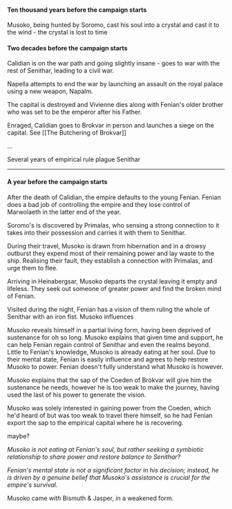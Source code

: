 #### Ten thousand years before the campaign starts

Musoko, being hunted by Soromo, cast his soul into a crystal and cast it to the wind - the crystal is lost to time

#### Two decades before the campaign starts

Calidian is on the war path and going slightly insane - goes to war with the rest of Senithar, leading to a civil war.

Napella attempts to end the war by launching an assault on the royal palace using a new weapon, Napalm.

The capital is destroyed and Vivienne dies along with Fenian's older brother who was set to be the emperor after his Father.

Enraged, Calidian goes to Brokvar in person and launches a siege on the capital. See [[The Butchering of Brokvar]]

...

Several years of empirical rule plague Senithar

---
#### A year before the campaign starts

After the death of Calidian, the empire defaults to the young Fenian. Fenian does a bad job of controlling the empire and they lose control of Marwolaeth in the latter end of the year.

Soromo's is discovered by Primalas, who sensing a strong connection to it takes into their possession and carries it with them to Senithar.

During their travel, Musoko is drawn from hibernation and in a drowsy outburst they expend most of their remaining power and lay waste to the ship. Realising their fault, they establish a connection with Primalas, and urge them to flee.

Arriving in Heinabergsar, Musoko departs the crystal leaving it empty and lifeless. They seek out someone of greater power and find the broken mind of Fenian.

Visited during the night, Fenian has a vision of them ruling the whole of Senithar with an iron fist. Musoko influences 

Musoko reveals himself in a partial living form, having been deprived of sustenance for oh so long. Musoko explains that given time and support, he can help Fenian regain control of Senithar and even the realms beyond. Little to Fenian's knowledge, Musoko is already eating at her soul. Due to their mental state, Fenian is easily influence and agrees to help restore Musoko to power. Fenian doesn't fully understand what Musoko is however. 

Musoko explains that the sap of the Coeden of Brokvar will give him the sustenance he needs, however he is too weak to make the journey, having used the last of his power to generate the vision.

Musoko was solely interested in gaining power from the Coeden, which he'd heard of but was too weak to travel there himself, so he had Fenian export the sap to the empirical capital where he is recovering.  


maybe?

*Musoko is not eating at Fenian's soul, but rather seeking a symbiotic relationship to share power and restore balance to Senithar?*

*Fenian's mental state is not a significant factor in his decision; instead, he is driven by a genuine belief that Musoko's assistance is crucial for the empire's survival.*



Musoko came *with* Bismuth & Jasper, in a weakened form. 

